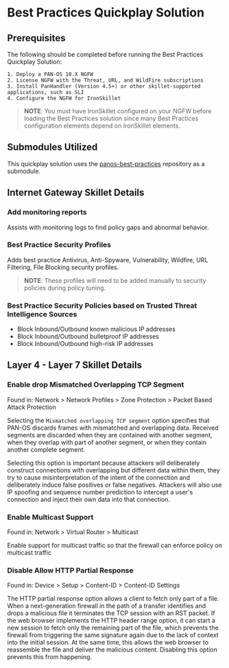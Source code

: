 # Best Practices Quickplay Solution


## Prerequisites 
The following should be completed before running the Best Practices Quickplay Solution:

    1. Deploy a PAN-OS 10.X NGFW
    2. License NGFW with the Threat, URL, and WildFire subscriptions
    3. Install PanHandler (Version 4.5+) or other skillet-supported applications, such as SLI
    4. Configure the NGFW for IronSkillet

> **NOTE**: You must have IronSkillet configured on your NGFW before loading the Best Practices solution 
> since many Best Practices configuration elements depend on IronSkillet elements.

## Submodules Utilized

This quickplay solution uses the [panos-best-practices](https://gitlab.com/panw-gse/as/panos-best-practices) 
repository as a submodule.

## Internet Gateway Skillet Details

### Add monitoring reports

Assists with monitoring logs to find policy gaps and abnormal behavior.

### Best Practice Security Profiles 

Adds best practice Antivirus, Anti-Spyware, Vulnerability, Wildfire, URL Filtering, File Blocking
security profiles. 

> **NOTE**: These profiles will need to be added manually to security policies during policy tuning.

### Best Practice Security Policies based on Trusted Threat Intelligence Sources

 - Block Inbound/Outbound known malicious IP addresses
 - Block Inbound/Outbound bulletproof IP addresses
 - Block Inbound/Outbound high-risk IP addresses

## Layer 4 - Layer 7 Skillet Details


### Enable drop Mismatched Overlapping TCP Segment

Found in: Network > Network Profiles > Zone Protection > Packet Based Attack Protection

Selecting the `Mismatched overlapping TCP segment` option specifies that PAN-OS
discards frames with mismatched and overlapping data. Received segments are
discarded when they are contained with another segment, when they overlap with
part of another segment, or when they contain another complete segment.

Selecting this option is important because attackers will deliberately construct connections
with overlapping but different data within them, they try to cause misinterpretation 
of the intent of the connection and deliberately induce false positives or false negatives.
Attackers will also use IP spoofing and sequence number prediction to intercept a user's 
connection and inject their own data into that connection.


### Enable Multicast Support

Found in: Network > Virtual Router > Multicast

Enable support for multicast traffic so that the firewall can enforce policy on
multicast traffic


### Disable Allow HTTP Partial Response

Found in: Device > Setup > Content-ID > Content-ID Settings

The HTTP partial response option allows a client to fetch only part of a file. When 
a next-generation firewall in the path of a transfer identifies and drops a malicious
file it terminates the TCP session with an RST packet. If the web browser implements
the HTTP header range option, it can start a new session to fetch only the remaining 
part of the file, which prevents the firewall from triggering the same signature again 
due to the lack of context into the initial session. At the same time, this allows the
web browser to reassemble the file and deliver the malicious content. Disabling
this option prevents this from happening.

